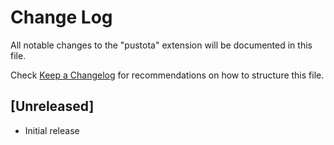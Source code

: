 # Change Log

All notable changes to the "pustota" extension will be documented in this file.

Check [Keep a Changelog](http://keepachangelog.com/) for recommendations on how to structure this file.

## [Unreleased]

- Initial release
